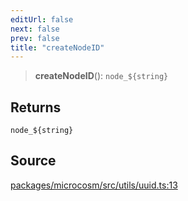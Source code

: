 ```yaml
---
editUrl: false
next: false
prev: false
title: "createNodeID"
---
```


> **createNodeID**(): ```node_${string}```

## Returns

```node_${string}```

## Source

[packages/microcosm/src/utils/uuid.ts:13](https://github.com/nodenogg-in/alpha-p2p/blob/b5a92ec368c11e5b1ed34a190813f3e3bd62fc80/packages/microcosm/src/utils/uuid.ts#L13)
